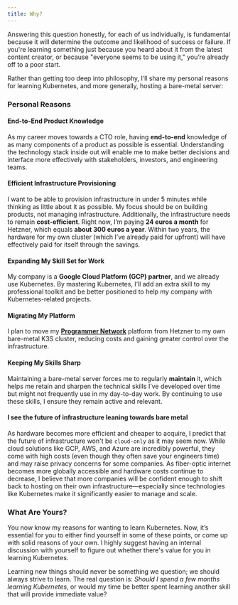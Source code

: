 ```yaml
---
title: Why?
---
```


Answering this question honestly, for each of us individually, is fundamental because it will determine the outcome and likelihood of success or failure. If you're learning something just because you heard about it from the latest content creator, or because "everyone seems to be using it," you’re already off to a poor start.

Rather than getting too deep into philosophy, I’ll share my personal reasons for learning Kubernetes, and more generally, hosting a bare-metal server:

### Personal Reasons

#### End-to-End Product Knowledge  

As my career moves towards a CTO role, having **end-to-end** knowledge of as many components of a product as possible is essential. Understanding the technology stack inside out will enable me to make better decisions and interface more effectively with stakeholders, investors, and engineering teams.

#### Efficient Infrastructure Provisioning  

I want to be able to provision infrastructure in under 5 minutes while thinking as little about it as possible. My focus should be on building products, not managing infrastructure. Additionally, the infrastructure needs to remain **cost-efficient**. Right now, I’m paying **24 euros a month** for Hetzner, which equals **about 300 euros a year**. Within two years, the hardware for my own cluster (which I’ve already paid for upfront) will have effectively paid for itself through the savings.

#### Expanding My Skill Set for Work  

My company is a **Google Cloud Platform (GCP) partner**, and we already use Kubernetes. By mastering Kubernetes, I’ll add an extra skill to my professional toolkit and be better positioned to help my company with Kubernetes-related projects.

#### Migrating My Platform  

I plan to move my [**Programmer Network**](https://programmer.network) platform from Hetzner to my own bare-metal K3S cluster, reducing costs and gaining greater control over the infrastructure.

#### Keeping My Skills Sharp  

Maintaining a bare-metal server forces me to regularly **maintain** it, which helps me retain and sharpen the technical skills I’ve developed over time but might not frequently use in my day-to-day work. By continuing to use these skills, I ensure they remain active and relevant.

#### I see the future of infrastructure leaning towards bare metal

As hardware becomes more efficient and cheaper to acquire, I predict that the future of infrastructure won't be `cloud-only` as it may seem now. While cloud solutions like GCP, AWS, and Azure are incredibly powerful, they come with high costs (even though they often save your engineers time) and may raise privacy concerns for some companies. As fiber-optic internet becomes more globally accessible and hardware costs continue to decrease, I believe that more companies will be confident enough to shift back to hosting on their own infrastructure—especially since technologies like Kubernetes make it significantly easier to manage and scale.

### What Are Yours?

You now know my reasons for wanting to learn Kubernetes. Now, it’s essential for you to either find yourself in some of these points, or come up with solid reasons of your own. I highly suggest having an internal discussion with yourself to figure out whether there's value for you in learning Kubernetes. 

Learning new things should never be something we question; we should always strive to learn. The real question is: *Should I spend a few months learning Kubernetes*, or would my time be better spent learning another skill that will provide immediate value?